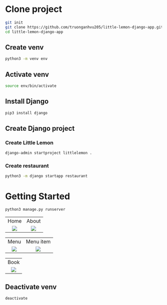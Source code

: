 # Clone project
```bash
git init
git clone https://github.com/truonganhvu205/little-lemon-django-app.git
cd little-lemon-django-app
```

## Create venv
```bash
python3 -m venv env
```

## Activate venv
```bash
source env/bin/activate
```

## Install Django
```bash
pip3 install django
```

## Create Django project
### Create Little Lemon
```bash
django-admin startproject littlelemon .
```

### Create restaurant
```bash
python3 -m django startapp restaurant
```

# Getting Started
```bash
python3 manage.py runserver
```

<table align='center'>
  <tr align='center'>
    <td>Home</td>
    <td>About</td>
  </tr>
  <tr align='center'>
    <td>
      <img src='https://github.com/truonganhvu205/little-lemon-django-app/blob/main/little-lemon-django-truong-anh-vu-11-24-2023/little-lemon-django-truong-anh-vu-11-24-2023-pic-1.png' />
    </td>
    <td>
      <img src='https://github.com/truonganhvu205/little-lemon-django-app/blob/main/little-lemon-django-truong-anh-vu-11-24-2023/little-lemon-django-truong-anh-vu-11-24-2023-pic-2.png' />
    </td>
  </tr>
</table>

<table align='center'>
  <tr align='center'>
    <td>Menu</td>
    <td>Menu item</td>
  </tr>
  <tr align='center'>
    <td>
      <img src='https://github.com/truonganhvu205/little-lemon-django-app/blob/main/little-lemon-django-truong-anh-vu-11-24-2023/little-lemon-django-truong-anh-vu-11-24-2023-pic-3.png' />
    </td>
    <td>
      <img src='https://github.com/truonganhvu205/little-lemon-django-app/blob/main/little-lemon-django-truong-anh-vu-11-24-2023/little-lemon-django-truong-anh-vu-11-24-2023-pic-4.png' />
    </td>
  </tr>
</table>

<table align='center'>
  <tr align='center'>
    <td>Book</td>
  </tr>
  <tr align='center'>
    <td>
      <img src='https://github.com/truonganhvu205/little-lemon-django-app/blob/main/little-lemon-django-truong-anh-vu-11-24-2023/little-lemon-django-truong-anh-vu-11-24-2023-pic-5.png' />
    </td>
  </tr>
</table>

## Deactivate venv
```bash
deactivate
```
